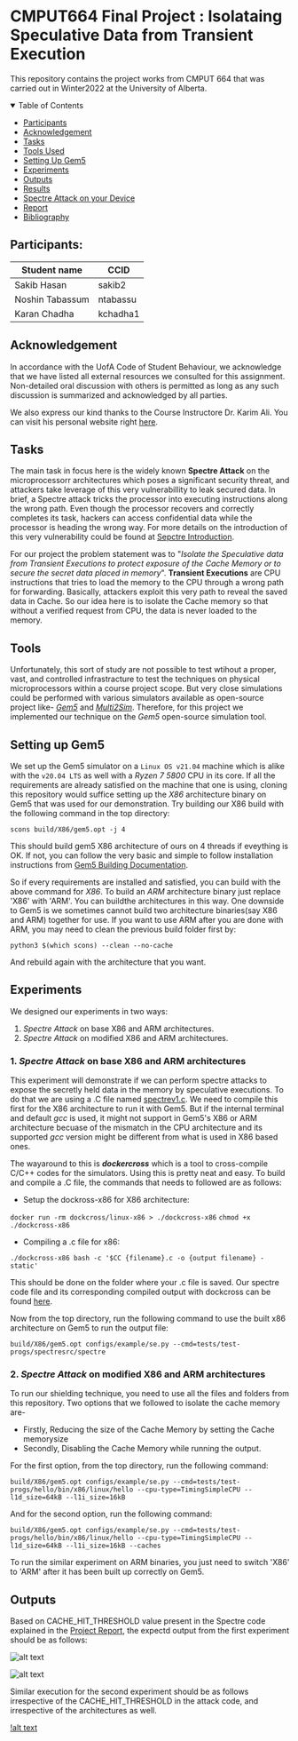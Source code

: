 # CMPUT664 Final Project : Isolataing Speculative Data from Transient Execution
This repository contains the project works from CMPUT 664 that was carried out in Winter2022 at the University of Alberta.

<details open="open">
<summary>Table of Contents</summary>

- [Participants](#participants)
- [Acknowledgement](#Acknowledgement)
- [Tasks](#tasks)
- [Tools Used](#tools)
- [Setting Up Gem5](#setup)
- [Experiments](#experiments)
- [Outputs](#outputs)
- [Results](#results)
- [Spectre Attack on your Device](#spectreondevice)
- [Report](#report)
- [Bibliography](#bibliography)

</details>

## Participants:

|Student name|  CCID  |
|------------|--------|
|Sakib Hasan |sakib2  |
|Noshin Tabassum  |ntabassu|
|Karan Chadha  |kchadha1|


## Acknowledgement 

In accordance with the UofA Code of Student Behaviour, we acknowledge that we have listed all external resources we consulted for this assignment. Non-detailed oral discussion with others is permitted as long as any such discussion is summarized and acknowledged by all parties.

We also express our kind thanks to the Course Instructore Dr. Karim Ali. You can visit his personal website right [here](https://karimali.ca/).

## Tasks

The main task in focus here is the widely known **Spectre Attack** on the microprocessorr architectures which poses a significant security threat, and attackers take leverage of this very vulnerabillity to leak secured data. In brief, a Spectre attack tricks the processor into executing instructions along the wrong path. Even though the processor recovers and correctly completes its task, hackers can access confidential data while the processor is heading the wrong way. For more details on the introduction of this very vulnerability could be found at [Sepctre Introduction](https://meltdownattack.com/).

For our project the problem statement was to "_Isolate the Speculative data from Transient Executions to protect exposure of the Cache Memory or to secure the secret data placed in memory_". **Transient Executions** are CPU instructions that tries to load the memory to the CPU through a wrong path for forwarding. Basically, attackers exploit this very path to reveal the saved data in Cache. So our idea here is to isolate the Cache memory so that without a verified request from CPU, the data is never loaded to the memory.

## Tools

Unfortunately, this sort of study are not possible to test wtihout a proper, vast, and controlled infrastracture to test the techniques on physical microprocessors within a course project scope. But very close simulations could be performed with various simulators available as open-source project like- [_Gem5_](https://www.gem5.org/) and [_Multi2Sim_](http://www.multi2sim.org/). Therefore, for this project we implemented our technique on the _Gem5_ open-source simulation tool.

## Setting up Gem5

We set up the Gem5 simulator on a `Linux OS v21.04` machine which is alike with the `v20.04 LTS` as well with a _Ryzen 7 5800_ CPU in its core. If all the requirements are already satisfied on the machine that one is using, cloning this repository would suffice setting up the _X86_ architecture binary on Gem5 that was used for our demonstration. Try building our X86 build with the following command in the top directory:

`scons build/X86/gem5.opt -j 4`

This should build gem5 X86 architecture of ours on 4 threads if eveything is OK. If not, you can follow the very basic and simple to follow installation instructions from [Gem5 Building Documentation](https://www.gem5.org/documentation/learning_gem5/part1/building/).

So if every requirements are installed and satisfied, you can build with the above command for _X86_. To build an _ARM_ architecture binary just replace 'X86' with 'ARM'. You can buildthe architectures in this way. One downside to Gem5 is we sometimes cannot build two architecture binaries(say X86 and ARM) together for use. If you want to use ARM after you are done with ARM, you  may need to clean the previous build folder first by:

`python3 $(which scons) --clean --no-cache`

And rebuild again with the architecture that you want.

## Experiments

We designed our experiments in two ways:
  1. _Spectre Attack_ on base X86 and ARM architectures.
  2. _Spectre Attack_ on modified X86 and ARM architectures.

### 1. _Spectre Attack_ on base X86 and ARM architectures

This experiment will demonstrate if we can perform spectre attacks to expose the secretly held data in the memory by speculative executions. To do that we are using a .C file named [spectrev1.c](tests/test-progs/spectre/src/spectrev1.c). We need to compile this first for the X86 architecture to run it with Gem5. But if the internal terminal and default _gcc_ is used, it might not support in Gem5's X86 or ARM architecture becuase of the mismatch in the CPU architecture and its supported _gcc_ version might be different from what is used in X86 based ones.

The wayaround to this is **_dockercross_** which is a tool to cross-compile C/C++ codes for the simulators. Using this is pretty neat and easy. To build and compile a .C file, the commands that needs to followed are as follows:

- Setup the dockross-x86 for X86 architecture:

`docker run -rm dockcross/linux-x86 > ./dockcross-x86`
`chmod +x ./dockcross-x86`

- Compiling a .c file for x86:

`./dockcross-x86 bash -c '$CC {filename}.c -o {output filename} -static'`

This should be done on the folder where your .c file is saved. Our spectre code file and its corresponding compiled output with dockcross can be found [here](test/test-progs/spectre/src).

Now from the top directory, run the following command to use the built x86 architecture on Gem5 to run the output file:

`build/X86/gem5.opt configs/example/se.py --cmd=tests/test-progs/spectresrc/spectre`

### 2. _Spectre Attack_ on modified X86 and ARM architectures

To run our shielding technique, you need to use all the files and folders from this repository. Two options that we followed to isolate the cache memory are-

  - Firstly, Reducing the size of the Cache Memory by setting the Cache memorysize
  - Secondly, Disabling the Cache Memory while running the output.

For the first option, from the top directory, run the following command:

`build/X86/gem5.opt configs/example/se.py --cmd=tests/test-progs/hello/bin/x86/linux/hello --cpu-type=TimingSimpleCPU --l1d_size=64kB --l1i_size=16kB`

And for the second option, run the following command:

`build/X86/gem5.opt configs/example/se.py --cmd=tests/test-progs/hello/bin/x86/linux/hello --cpu-type=TimingSimpleCPU --l1d_size=64kB --l1i_size=16kB --caches`

To run the similar experiment on ARM binaries, you just need to switch 'X86' to 'ARM' after it has been built up correctly on Gem5.

## Outputs

Based on CACHE_HIT_THRESHOLD value present in the Spectre code explained in the [Project Report](Report/report.pdf), the expectd output from the first experiment should be as follows:

![alt text](https://github.com/sakib1486/CMPUT664_Spectre/main/Results/Option1_1.png?raw=true)

![alt text](https://github.com/sakib1486/CMPUT664_Spectre/main/Results/Option1_2.png?raw=true)

Similar execution for the second experiment should be as follows irrespective of the CACHE_HIT_THRESHOLD in the attack code, and irrespective of the architectures as well.

[!alt text](https://github.com/sakib1486/CMPUT664_Spectre/edit/main/Results/Option2.jpg?raw=true)











